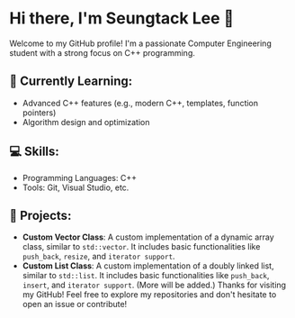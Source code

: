 # Hi there, I'm Seungtack Lee 👋

Welcome to my GitHub profile! I'm a passionate Computer Engineering student with a strong focus on C++ programming.

## 🌱 Currently Learning:
- Advanced C++ features (e.g., modern C++, templates, function pointers)
- Algorithm design and optimization

## 💻 Skills:
- Programming Languages: C++
- Tools: Git, Visual Studio, etc.

  
## 🌟 Projects:
- **Custom Vector Class**: A custom implementation of a dynamic array class, similar to `std::vector`. It includes basic functionalities like `push_back`, `resize`, and `iterator support`.
- **Custom List Class**: A custom implementation of a doubly linked list, similar to `std::list`. It includes basic functionalities like `push_back`, `insert`, and `iterator support`.
(More will be added.)
Thanks for visiting my GitHub! Feel free to explore my repositories and don't hesitate to open an issue or contribute!
